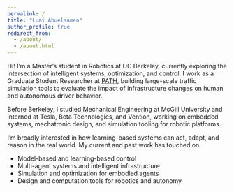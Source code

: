 ```yaml
---
permalink: /
title: "Luai Abuelsamen"
author_profile: true
redirect_from: 
  - /about/
  - /about.html
---
```


Hi! I’m a Master’s student in Robotics at UC Berkeley, currently exploring the intersection of intelligent systems, optimization, and control. I work as a Graduate Student Researcher at [PATH](https://path.berkeley.edu), building large-scale traffic simulation tools to evaluate the impact of infrastructure changes on human and autonomous driver behavior.

Before Berkeley, I studied Mechanical Engineering at McGill University and interned at Tesla, Beta Technologies, and Vention, working on embedded systems, mechatronic design, and simulation tooling for robotic platforms.

I’m broadly interested in how learning-based systems can act, adapt, and reason in the real world. My current and past work has touched on:
- Model-based and learning-based control  
- Multi-agent systems and intelligent infrastructure  
- Simulation and optimization for embodied agents  
- Design and computation tools for robotics and autonomy